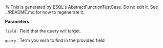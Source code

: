 % This is generated by ESQL's AbstractFunctionTestCase. Do no edit it. See ../README.md for how to regenerate it.

**Parameters**

`field`
:   Field that the query will target.

`query`
:   Term you wish to find in the provided field.

